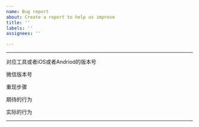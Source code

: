```yaml
---
name: Bug report
about: Create a report to help us improve
title: ''
labels: ''
assignees: ''

---
```


---
对应工具或者iOS或者Andriod的版本号

微信版本号

重现步骤

期待的行为

实际的行为

  ---
